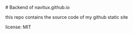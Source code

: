# Backend of navitux.github.io 

this repo contains the source code of my github static site

license: MIT

